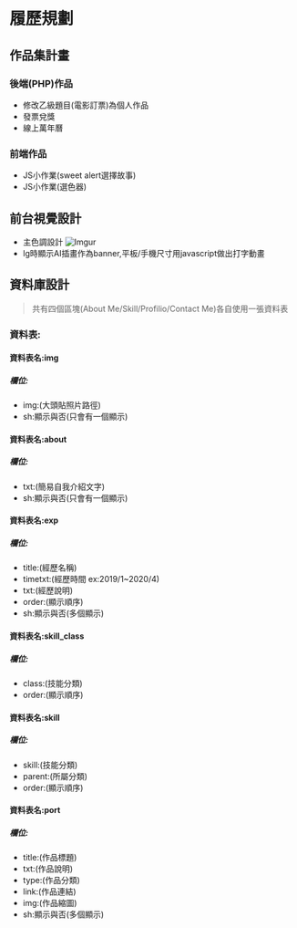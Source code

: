 # 履歷規劃
## 作品集計畫
### 後端(PHP)作品
* 修改乙級題目(電影訂票)為個人作品
* 發票兌獎
* 線上萬年曆
### 前端作品
* JS小作業(sweet alert選擇故事)
* JS小作業(選色器)
## 前台視覺設計
* 主色調設計
![Imgur](https://i.imgur.com/tWmHTEf.png)
* lg時顯示AI插畫作為banner,平板/手機尺寸用javascript做出打字動畫
## 資料庫設計
>共有四個區塊(About Me/Skill/Profilio/Contact Me)各自使用一張資料表
### 資料表:
#### 資料表名:img
##### 欄位:
* img:(大頭貼照片路徑)
* sh:顯示與否(只會有一個顯示)
#### 資料表名:about
##### 欄位:
* txt:(簡易自我介紹文字)
* sh:顯示與否(只會有一個顯示)
#### 資料表名:exp
##### 欄位:
* title:(經歷名稱)
* timetxt:(經歷時間 ex:2019/1~2020/4)
* txt:(經歷說明)
* order:(顯示順序)
* sh:顯示與否(多個顯示)
#### 資料表名:skill_class
##### 欄位:
* class:(技能分類)
* order:(顯示順序)
#### 資料表名:skill
##### 欄位:
* skill:(技能分類)
* parent:(所屬分類)
* order:(顯示順序)
#### 資料表名:port
##### 欄位:
* title:(作品標題)
* txt:(作品說明)
* type:(作品分類)
* link:(作品連結)
* img:(作品縮圖)
* sh:顯示與否(多個顯示)


